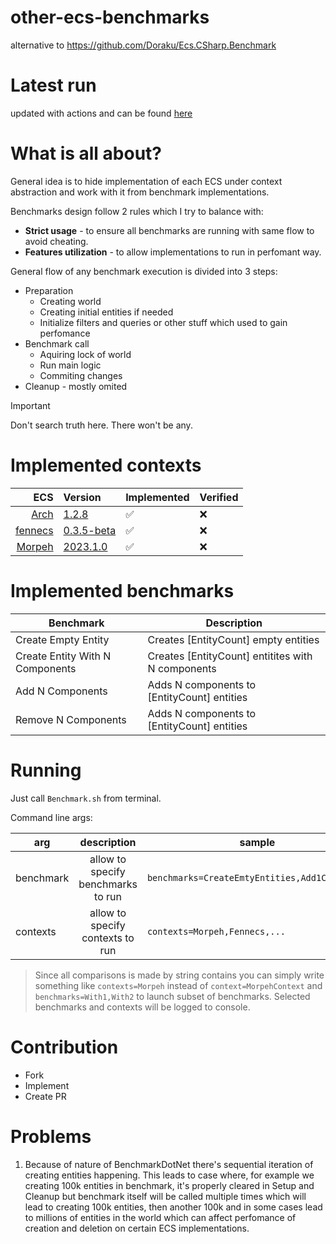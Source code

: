 # other-ecs-benchmarks

alternative to https://github.com/Doraku/Ecs.CSharp.Benchmark

# Latest run

updated with actions and can be found [here](https://gist.github.com/blackbone/6d254a684cf580441bf58690ad9485c3)

# What is all about?

General idea is to hide implementation of each ECS under context abstraction and work with it from benchmark implementations.

Benchmarks design follow 2 rules which I try to balance with:
* **Strict usage** - to ensure all benchmarks are running with same flow to avoid cheating.
* **Features utilization** - to allow implementations to run in perfomant way.

General flow of any benchmark execution is divided into 3 steps:
* Preparation
  * Creating world
  * Creating initial entities if needed
  * Initialize filters and queries or other stuff which used to gain perfomance
* Benchmark call
  * Aquiring lock of world
  * Run main logic
  * Commiting changes
* Cleanup - mostly omited

> [!IMPORTANT]
> Don't search truth here. There won't be any.

# Implemented contexts

|                                          ECS | Version                                                              | Implemented | Verified |
|---------------------------------------------:|:---------------------------------------------------------------------|-------------|----------|
|      [Arch](https://github.com/genaray/Arch) | [1.2.8](https://www.nuget.org/packages/Arch/1.2.8)                   | ✅           | ❌        |
|             [fennecs](https://fennecs.tech/) | [0.3.5-beta](https://www.nuget.org/packages/fennecs/0.3.5-beta)      | ✅           | ❌        |
| [Morpeh](https://github.com/scellecs/morpeh) | [2023.1.0](https://www.nuget.org/packages/Scellecs.Morpeh/2023.1.0)  | ✅           | ❌        |

# Implemented benchmarks

| Benchmark                       | Description                                       |
|---------------------------------|---------------------------------------------------|
| Create Empty Entity             | Creates [EntityCount] empty entities              |
| Create Entity With N Components | Creates [EntityCount] entitites with N components |
| Add N Components                | Adds N components to [EntityCount] entities       |
| Remove N Components             | Adds N components to [EntityCount] entities       |

# Running

Just call `Benchmark.sh` from terminal.

Command line args:

| arg       |            description             | sample                                        |
|-----------|:----------------------------------:|-----------------------------------------------|
| benchmark | allow to specify benchmarks to run | `benchmarks=CreateEmtyEntities,Add1Component` |
| contexts  |  allow to specify contexts to run  | `contexts=Morpeh,Fennecs,...`                 |

> Since all comparisons is made by string contains you can simply write something like `contexts=Morpeh` instead of `context=MorpehContext`
> and `benchmarks=With1,With2` to launch subset of benchmarks.
> Selected benchmarks and contexts will be logged to console.

# Contribution

- Fork
- Implement
- Create PR

# Problems

1. Because of nature of BenchmarkDotNet there's sequential iteration of creating entities happening.
This leads to case where, for example we creating 100k entities in benchmark, it's properly cleared
in Setup and Cleanup but benchmark itself will be called multiple times which will lead to creating 100k entities,
then another 100k and in some cases lead to millions of entities in the world which can affect perfomance of creation
and deletion on certain ECS implementations.
